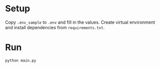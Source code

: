 # Setup
Copy `.env_sample` to `.env` and fill in the values.
Create virtual environment and install dependencies from `requirements.txt`.

# Run
`python main.py`
